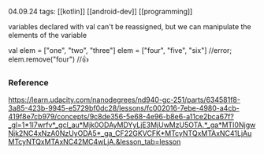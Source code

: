 04.09.24
tags: [[kotlin]] [[android-dev]] [[programming]] 

variables declared with val can't be reassigned, but we can manipulate the elements of the variable

val elem = ["one", "two", "three"]
elem = ["four", "five", "six"]  //error;
elem.remove("four")  //👍



### Reference

https://learn.udacity.com/nanodegrees/nd940-gc-251/parts/634581f8-3a85-423b-9945-e5729bf0dc28/lessons/fc002016-7ebe-4980-a4cb-419f8e7cb979/concepts/9c8de356-5e68-4e96-b8e6-a11ce2bca67f?_gl=1*1l7wrfv*_gcl_au*Mjk0ODAyMDYyLjE3MjUwMzU5OTA.*_ga*MTI0NjgwNjk2NC4xNzA0NzUyODA5*_ga_CF22GKVCFK*MTcyNTQxMTAxNC41LjAuMTcyNTQxMTAxNC42MC4wLjA.&lesson_tab=lesson